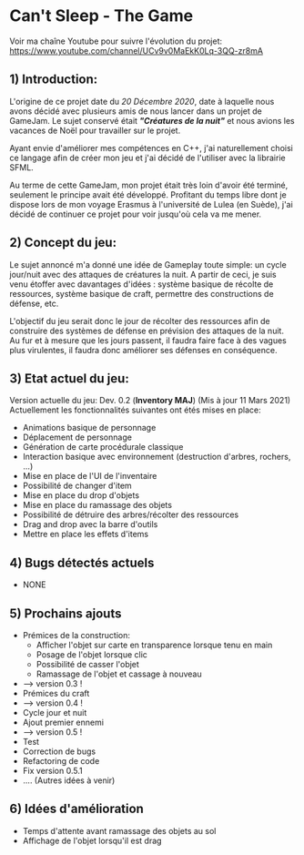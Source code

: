 # Can't Sleep - The Game

Voir ma chaîne Youtube pour suivre l'évolution du projet: https://www.youtube.com/channel/UCv9v0MaEkK0Lq-3QQ-zr8mA

## 1) Introduction:

  L'origine de ce projet date du *20 Décembre 2020*, date à laquelle nous avons décidé avec plusieurs amis de nous lancer dans un projet de GameJam. Le sujet conservé était ***"Créatures de la nuit"*** et nous avions les vacances de Noël pour travailler sur le projet.
  
  Ayant envie d'améliorer mes compétences en C++, j'ai naturellement choisi ce langage afin de créer mon jeu et j'ai décidé de l'utiliser avec la librairie SFML.
  
  Au terme de cette GameJam, mon projet était très loin d'avoir été terminé, seulement le principe avait été développé. Profitant du temps libre dont je dispose lors de mon voyage Erasmus à l'université de Lulea (en Suède), j'ai décidé de continuer ce projet pour voir jusqu'où cela va me mener.

## 2) Concept du jeu:
  
  Le sujet annoncé m'a donné une idée de Gameplay toute simple: un cycle jour/nuit avec des attaques de créatures la nuit. A partir de ceci, je suis venu étoffer avec davantages d'idées : système basique de récolte de ressources, système basique de craft, permettre des constructions de défense, etc.
  
  L'objectif du jeu serait donc le jour de récolter des ressources afin de construire des systèmes de défense en prévision des attaques de la nuit. Au fur et à mesure que les jours passent, il faudra faire face à des vagues plus virulentes, il faudra donc améliorer ses défenses en conséquence. 

## 3) Etat actuel du jeu:

Version actuelle du jeu: Dev. 0.2 (**Inventory MAJ**)
(Mis à jour 11 Mars 2021)
Actuellement les fonctionnalités suivantes ont étés mises en place:

- Animations basique de personnage
- Déplacement de personnage
- Génération de carte procédurale classique
- Interaction basique avec environnement (destruction d'arbres, rochers, ...)
- Mise en place de l'UI de l'inventaire
- Possibilité de changer d'item
- Mise en place du drop d'objets
- Mise en place du ramassage des objets
- Possibilité de détruire des arbres/récolter des ressources
- Drag and drop avec la barre d'outils
- Mettre en place les effets d'items

## 4) Bugs détectés actuels 
- NONE

## 5) Prochains ajouts
- Prémices de la construction: 
	- Afficher l'objet sur carte en transparence lorsque tenu en main
	- Posage de l'objet lorsque clic
	- Possibilité de casser l'objet
	- Ramassage de l'objet et cassage à nouveau
-  --> version 0.3 !
- Prémices du craft
-  --> version 0.4 !
- Cycle jour et nuit
- Ajout premier ennemi
-  --> version 0.5 !
- Test
- Correction de bugs
- Refactoring de code
- Fix version 0.5.1
- ....
(Autres idées à venir)

## 6) Idées d'amélioration 
- Temps d'attente avant ramassage des objets au sol
- Affichage de l'objet lorsqu'il est drag
